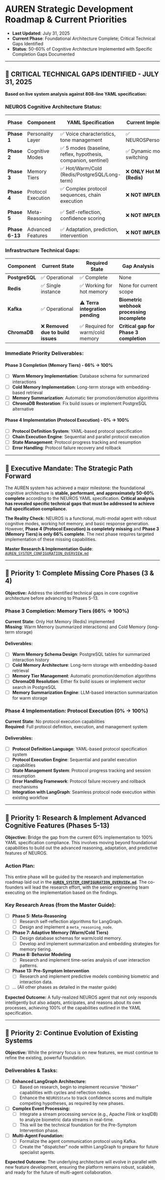 # AUREN Strategic Development Roadmap & Current Priorities

*   **Last Updated**: July 31, 2025
*   **Current Phase**: Foundational Architecture Complete; Critical Technical Gaps Identified
*   **Status**: 50-60% of Cognitive Architecture Implemented with Specific Completion Gaps Documented

---

## 🚨 **CRITICAL TECHNICAL GAPS IDENTIFIED - JULY 31, 2025**

**Based on live system analysis against 808-line YAML specification:**

### **NEUROS Cognitive Architecture Status:**

| Phase | Component | YAML Specification | Current Implementation | Completion % | Critical Gaps |
|-------|-----------|-------------------|----------------------|--------------|---------------|
| **Phase 1** | Personality Layer | ✅ Voice characteristics, tone management | ✅ NEUROSPersonalityNode | **100%** | None |
| **Phase 2** | Cognitive Modes | ✅ 5 modes (baseline, reflex, hypothesis, companion, sentinel) | ✅ Dynamic mode switching | **100%** | None |
| **Phase 3** | Memory Tiers | ✅ Hot/Warm/Cold (Redis/PostgreSQL/Long-term) | ❌ **ONLY Hot Memory (Redis)** | **66%** | **Missing: Warm/Cold tiers, memory summarization** |
| **Phase 4** | Protocol Execution | ✅ Complex protocol sequences, chain execution | ❌ **NOT IMPLEMENTED** | **0%** | **Missing: Entire protocol execution system** |
| **Phase 5** | Meta-Reasoning | ✅ Self-reflection, confidence scoring | ❌ **NOT IMPLEMENTED** | **0%** | **Missing: meta_reasoning_node, self-reflection** |
| **Phase 6-13** | Advanced Features | ✅ Adaptation, prediction, intervention | ❌ **NOT IMPLEMENTED** | **0%** | **Missing: All advanced cognitive features** |

### **Infrastructure Technical Gaps:**

| Component | Current State | Required State | Gap Analysis |
|-----------|---------------|----------------|--------------|
| **PostgreSQL** | ✅ Operational | ✅ Complete | None |
| **Redis** | ✅ Single instance | ✅ Working for hot memory | None for current scope |
| **Kafka** | ✅ Operational | ⚠️ **Terra integration pending** | **Biometric webhook processing incomplete** |
| **ChromaDB** | ❌ **Removed due to build issues** | ✅ Required for warm/cold memory | **Critical gap for Phase 3 completion** |

### **Immediate Priority Deliverables:**

#### **Phase 3 Completion (Memory Tiers) - 66% → 100%**
- [ ] **Warm Memory Implementation**: Database schema for summarized interactions
- [ ] **Cold Memory Implementation**: Long-term storage with embedding-based retrieval
- [ ] **Memory Summarization**: Automatic tier promotion/demotion algorithms
- [ ] **ChromaDB Restoration**: Fix build issues or implement PostgreSQL alternative

#### **Phase 4 Implementation (Protocol Execution) - 0% → 100%**
- [ ] **Protocol Definition System**: YAML-based protocol specification
- [ ] **Chain Execution Engine**: Sequential and parallel protocol execution
- [ ] **State Management**: Protocol progress tracking and resumption
- [ ] **Error Handling**: Protocol failure recovery and rollback

---

## 🎯 **Executive Mandate: The Strategic Path Forward**

The AUREN system has achieved a major milestone: the foundational cognitive architecture is **stable, performant, and approximately 50-60% complete** according to the NEUROS YAML specification. **Critical analysis has revealed specific technical gaps that must be addressed to achieve full specification compliance.**

**The Reality Check:** NEUROS is a functional, multi-modal agent with robust cognitive modes, working hot memory, and basic response generation. However, **Phase 4 (Protocol Execution) is completely missing** and **Phase 3 (Memory Tiers) is only 66% complete**. The next phase requires targeted implementation of these missing capabilities.

**Master Research & Implementation Guide**: [`AUREN_SYSTEM_CONFIGURATION_OVERVIEW.md`](./AUREN_SYSTEM_CONFIGURATION_OVERVIEW.md)

---

## 🚀 **Priority 1: Complete Missing Core Phases (3 & 4)**

**Objective:** Address the identified technical gaps in core cognitive architecture before advancing to Phases 5-13.

### **Phase 3 Completion: Memory Tiers (66% → 100%)**

**Current State**: Only Hot Memory (Redis) implemented  
**Missing**: Warm Memory (summarized interactions) and Cold Memory (long-term storage)

#### **Deliverables:**
- [ ] **Warm Memory Schema Design**: PostgreSQL tables for summarized interaction history
- [ ] **Cold Memory Architecture**: Long-term storage with embedding-based retrieval
- [ ] **Memory Tier Management**: Automatic promotion/demotion algorithms
- [ ] **ChromaDB Resolution**: Either fix build issues or implement vector search in PostgreSQL
- [ ] **Memory Summarization Engine**: LLM-based interaction summarization for warm storage

### **Phase 4 Implementation: Protocol Execution (0% → 100%)**

**Current State**: No protocol execution capabilities  
**Required**: Full protocol definition, execution, and management system

#### **Deliverables:**
- [ ] **Protocol Definition Language**: YAML-based protocol specification system
- [ ] **Protocol Execution Engine**: Sequential and parallel execution capabilities  
- [ ] **State Management System**: Protocol progress tracking and session resumption
- [ ] **Error Handling Framework**: Protocol failure recovery and rollback mechanisms
- [ ] **Integration with LangGraph**: Seamless protocol node execution within existing workflow

---

## 🚀 **Priority 1: Research & Implement Advanced Cognitive Features (Phases 5-13)**

**Objective:** Bridge the gap from the current 60% implementation to 100% YAML specification compliance. This involves moving beyond foundational capabilities to build out the advanced reasoning, adaptation, and predictive features of NEUROS.

### **Action Plan:**
This entire phase will be guided by the research and implementation roadmap laid out in the **[`AUREN_SYSTEM_CONFIGURATION_OVERVIEW.md`](./AUREN_SYSTEM_CONFIGURATION_OVERVIEW.md)**. The co-founders will lead the research effort, with the senior engineering team executing on the implementation based on the findings.

### **Key Research Areas (from the Master Guide):**

*   [ ] **Phase 5: Meta-Reasoning**
    *   [ ] Research self-reflection algorithms for LangGraph.
    *   [ ] Design and implement a `meta_reasoning_node`.
*   [ ] **Phase 7: Adaptive Memory (Warm/Cold Tiers)**
    *   [ ] Design database schemas for warm/cold memory.
    *   [ ] Develop and implement summarization and embedding strategies for memory tiering.
*   [ ] **Phase 8: Behavior Modeling**
    *   [ ] Research and implement time-series analysis of user interaction patterns.
*   [ ] **Phase 13: Pre-Symptom Intervention**
    *   [ ] Research and implement predictive models combining biometric and interaction data.
*   [ ] ... (All other phases as detailed in the master guide)

**Expected Outcome:** A fully-realized NEUROS agent that not only responds intelligently but also adapts, anticipates, and reasons about its own processes, achieving 100% of the capabilities outlined in the YAML specification.

---

## 🧠 **Priority 2: Continue Evolution of Existing Systems**

**Objective:** While the primary focus is on new features, we must continue to refine the existing, powerful foundation.

### **Deliverables & Tasks:**

*   [ ] **Enhanced LangGraph Architecture:**
    *   [ ] Based on research, begin to implement recursive "thinker" capabilities with cycles and reflection nodes.
    *   [ ] Enhance the `NEUROSState` to track confidence scores and multiple competing hypotheses, as required by new phases.
*   [ ] **Complex Event Processing:**
    *   [ ] Integrate a stream processing service (e.g., Apache Flink or ksqlDB) to analyze biometric data streams in real-time.
    *   [ ] This will be the technical foundation for the Pre-Symptom Intervention phase.
*   [ ] **Multi-Agent Foundation:**
    *   [ ] Formalize the agent communication protocol using Kafka.
    *   [ ] Create the "dispatcher" node within LangGraph to prepare for future specialist agents.

**Expected Outcome:** The underlying architecture will evolve in parallel with new feature development, ensuring the platform remains robust, scalable, and ready for the future of multi-agent collaboration. 
